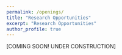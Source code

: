 ```yaml
---
permalink: /openings/
title: "Research Opportunities"
excerpt: "Research Opportunities"
author_profile: true
---
```




[COMING SOON! UNDER CONSTRUCTION]
